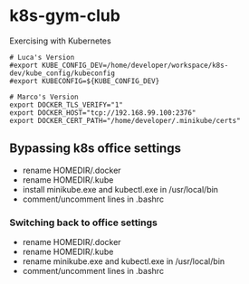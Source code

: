 # k8s-gym-club
Exercising with Kubernetes

```
# Luca's Version
#export KUBE_CONFIG_DEV=/home/developer/workspace/k8s-dev/kube_config/kubeconfig
#export KUBECONFIG=${KUBE_CONFIG_DEV}

# Marco's Version
export DOCKER_TLS_VERIFY="1"
export DOCKER_HOST="tcp://192.168.99.100:2376"
export DOCKER_CERT_PATH="/home/developer/.minikube/certs"
```

## Bypassing k8s office settings

- rename HOMEDIR/.docker
- rename HOMEDIR/.kube
- install minikube.exe and kubectl.exe in /usr/local/bin
- comment/uncomment lines in .bashrc

### Switching back to office settings
- rename HOMEDIR/.docker
- rename HOMEDIR/.kube
- rename minikube.exe and kubectl.exe in /usr/local/bin
- comment/uncomment lines in .bashrc
